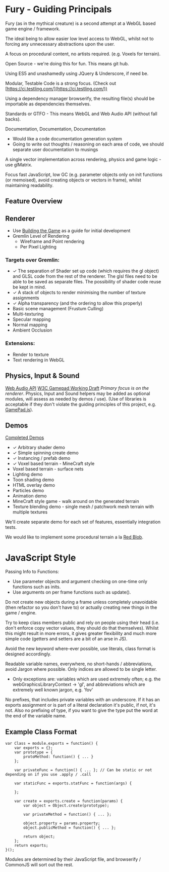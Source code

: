 # Fury - Guiding Principals

Fury (as in the mythical creature) is a second attempt at a WebGL based game engine / framework.

The ideal being to allow easier low level access to WebGL, whilst not to forcing any unnecessary abstractions upon the user.

A focus on procedural content, no artists required. (e.g. Voxels for terrain).

Open Source - we're doing this for fun. This means git hub.

Using ES5 and unashamedly using JQuery & Underscore, if need be.

Modular, Testable Code is a strong focus. (Check out [https://ci.testling.com/](https://ci.testling.com/))

Using a dependency manager browserify, the resulting file(s) should be importable as dependencies themselves.

Standards or GTFO - This means WebGL and Web Audio API (without fall backs).

Documentation, Documentation, Documentation
* Would like a code documentation generation system
* Going to write out thoughts / reasoning on each area of code, we should separate user documentation to musings

A single vector implementation across rendering, physics and game logic - use glMatrix.

Focus fast JavaScript, low GC (e.g. parameter objects only on init functions (or memoised), avoid creating objects or vectors in frame), whilst maintaining readability.


## Feature Overview

## Renderer
* Use [Building the Game](https://github.com/toji/building-the-game) as a guide for initial development
* Gremlin Level of Rendering
	* Wireframe and Point rendering
	* Per Pixel Lighting

### Targets over Gremlin:
* ✓ The separation of Shader set up code (which requires the gl object) and GLSL code from the rest of the renderer.  The glsl files need to be able to be saved as separate files. The possibility of shader code reuse be kept in mind.
* ✓ A stack of objects to render minimising the number of texture assignments
* ✓ Alpha transparency (and the ordering to allow this properly)
* Basic scene management (Frustum Culling)
* Multi-texturing
* Specular mapping
* Normal mapping
* Ambient Occlusion

### Extensions:
* Render to texture
* Text rendering in WebGL

## Physics, Input & Sound
[Web Audio API](http://www.html5rocks.com/en/tutorials/webaudio/intro/)
[W3C Gamepad Working Draft](http://www.w3.org/TR/gamepad/)
_Primary focus is on the renderer_. Physics, Input and Sound helpers may be added as optional modules, will assess as needed by demos / use).
(Use of libraries is acceptable if they don't violate the guiding principles of this project, e.g. [GamePad.js](https://github.com/sgraham/gamepad.js/)).

## Demos
[Completed Demos](http://delphic.me.uk/Fury/demos/)
* ✓ Arbitrary shader demo
* ✓ Simple spinning create demo
* ✓ Instancing / prefab demo
* ✓ Voxel based terrain - MineCraft style
* Voxel based terrain - surface nets
* Lighting demo
* Toon shading demo
* HTML overlay demo
* Particles demo
* Animation demo
* MineCraft style game - walk around on the generated terrain
* Texture blending demo - single mesh / patchwork mesh terrain with multiple textures

We'll create separate demo for each set of features, essentially integration tests.

We would like to implement some procedural terrain a la [Red Blob](http://www-cs-students.stanford.edu/~amitp/game-programming/polygon-map-generation/).


# JavaScript Style

Passing Info to Functions:
* Use parameter objects and argument checking on one-time only functions such as inits.
* Use arguments on per frame functions such as update().

Do not create new objects during a frame unless completely unavoidable (then refactor so you don't have to) or actually creating new things in the game / engine.

Try to keep class members public and rely on people using their head (i.e. don't enforce copy vector values, they should do that themselves). Whilst this might result in more errors, it gives greater flexibility and much more simple code (getters and setters are a bit of an arse in JS).

Avoid the new keyword where-ever possible, use literals, class format is designed accordingly.

Readable variable names, everywhere, no short-hands / abbreviations, avoid Jargon where possible. Only indices are allowed to be single letter.
* Only exceptions are: variables which are used extremely often; e.g. the webGraphicsLibraryContext -> 'gl', and abbreviations which are extremely well known jargon, e.g. 'fov'

No prefixes, that includes private variables with an underscore. If it has an exports assignment or is part of a literal declaration it's public, if not, it's not. Also no prefixing of type, if you want to give the type put the word at the end of the variable name.

## Example Class Format

	var Class = module.exports = function() {
		var exports = {};
		var prototype = {
			protoMethod: function() { ... }
		};

		var privateFunc = function() { ... }; // Can be static or not depending on if you use .apply / .call

		var staticFunc = exports.statFunc = function(args) {

		};

		var create = exports.create = function(params) {
			var object = Object.create(prototype);

			var privateMethod = function() { ... };

			object.property = params.property;
			object.publicMethod = function() { ... };

			return object;
		};
		return exports;
	}();

Modules are determined by their JavaScript file, and browserify / CommonJS will sort out the rest.
